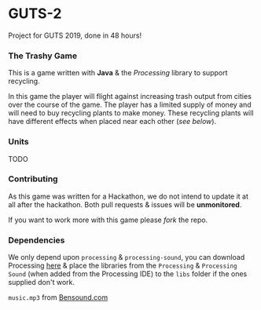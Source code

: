# GUTS-2
Project for GUTS 2019, done in 48 hours!

### The Trashy Game
This is a game written with **Java** & the *Processing* library to support recycling.

In this game the player will flight against increasing trash output from cities over the course of the game.
The player has a limited supply of money and will need to buy recycling plants to make money.
These recycling plants will have different effects when placed near each other (*see below*).

### Units
TODO

### Contributing
As this game was written for a Hackathon, we do not intend to update it at all after the hackathon.
Both pull requests & issues will be **unmonitored**.

If you want to work more with this game please *fork* the repo.

### Dependencies
We only depend upon `processing` & `processing-sound`, you can download Processing [here](https://processing.org) & place the libraries from the `Processing` & `Processing Sound` (when added from the Processing IDE) to the `libs` folder if the ones supplied don't work.

`music.mp3` from [Bensound.com](http://bensound.com)
